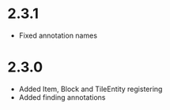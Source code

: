 # 2.3.1
- Fixed annotation names

# 2.3.0
- Added Item, Block and TileEntity registering
- Added finding annotations